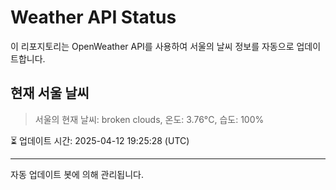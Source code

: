 
# Weather API Status

이 리포지토리는 OpenWeather API를 사용하여 서울의 날씨 정보를 자동으로 업데이트합니다.

## 현재 서울 날씨
> 서울의 현재 날씨: broken clouds, 온도: 3.76°C, 습도: 100%

⏳ 업데이트 시간: 2025-04-12 19:25:28 (UTC)

---
자동 업데이트 봇에 의해 관리됩니다.
